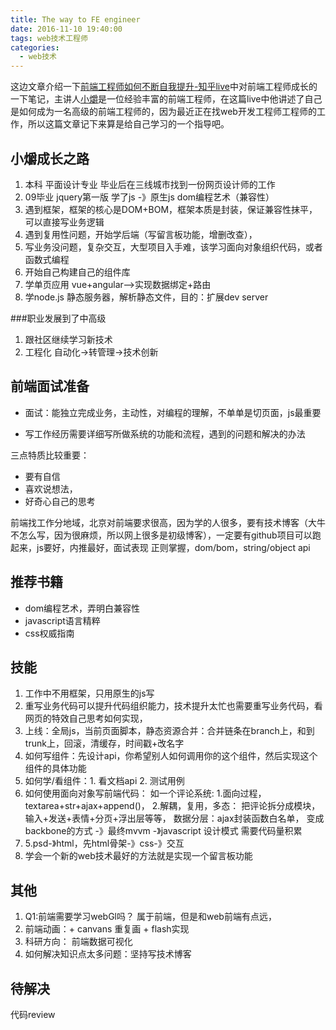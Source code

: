 ```yaml
---
title: The way to FE engineer
date: 2016-11-10 19:40:00
tags: web技术工程师
categories:
  - web技术
---
```

这边文章介绍一下[前端工程师如何不断自我提升-知乎live](https://www.zhihu.com/lives/775335499169542144)中对前端工程师成长的一下笔记，主讲人[小爝](https://www.zhihu.com/people/xiao-jue-83)是一位经验丰富的前端工程师，在这篇live中他讲述了自己是如何成为一名高级的前端工程师的，因为最近正在找web开发工程师工程师的工作，所以这篇文章记下来算是给自己学习的一个指导吧。
## 小爝成长之路
1. 本科 平面设计专业 毕业后在三线城市找到一份网页设计师的工作
2. 09毕业 jquery第一版 学了js -》原生js dom编程艺术（兼容性）
3. 遇到框架，框架的核心是DOM+BOM，框架本质是封装，保证兼容性抹平，可以直接写业务逻辑
4. 遇到复用性问题，开始学后端（写留言板功能，增删改查），
5. 写业务没问题，复杂交互，大型项目入手难，该学习面向对象组织代码，或者函数式编程
6. 开始自己构建自己的组件库
7. 学单页应用  vue+angular-->实现数据绑定+路由  
8. 学node.js 静态服务器，解析静态文件，目的：扩展dev server

###职业发展到了中高级
1. 跟社区继续学习新技术
2. 工程化 自动化->转管理->技术创新


## 前端面试准备
+ 面试：能独立完成业务，主动性，对编程的理解，不单单是切页面，js最重要

+ 写工作经历需要详细写所做系统的功能和流程，遇到的问题和解决的办法

三点特质比较重要：
+ 要有自信
+ 喜欢说想法，
+ 好奇心自己的思考

前端找工作分地域，北京对前端要求很高，因为学的人很多，要有技术博客（大牛不怎么写，因为很麻烦，所以网上很多是初级博客），一定要有github项目可以跑起来，js要好，内推最好，面试表现
正则掌握，dom/bom，string/object api
## 推荐书籍
+ dom编程艺术，弄明白兼容性
+ javascript语言精粹
+ css权威指南

## 技能
1. 工作中不用框架，只用原生的js写
2. 重写业务代码可以提升代码组织能力，技术提升太忙也需要重写业务代码，看网页的特效自己思考如何实现，
2. 上线：全局js，当前页面脚本，静态资源合并：合并链条在branch上，和到trunk上，回滚，清缓存，时间戳+改名字
3. 如何写组件：先设计api，你希望别人如何调用你的这个组件，然后实现这个组件的具体功能
4. 如何学/看组件：1. 看文档api  2. 测试用例
5. 如何使用面向对象写前端代码：
   如一个评论系统:
   1.面向过程，textarea+str+ajax+append()，
   2.解耦，复用，多态：
   把评论拆分成模块，输入+发送+表情+分页+浮出层等等，
   数据分层：ajax封装函数白名单，
   变成backbone的方式
   -》最终mvvm
   -》javascript 设计模式 需要代码量积累
6. 5.psd-》html，先html骨架-》css-》交互
7. 学会一个新的web技术最好的方法就是实现一个留言板功能

## 其他

1. Q1:前端需要学习webGl吗？ 属于前端，但是和web前端有点远，
2. 前端动画：+ canvans 重复画 + flash实现
3. 科研方向： 前端数据可视化
4. 如何解决知识点太多问题：坚持写技术博客

## 待解决
代码review




